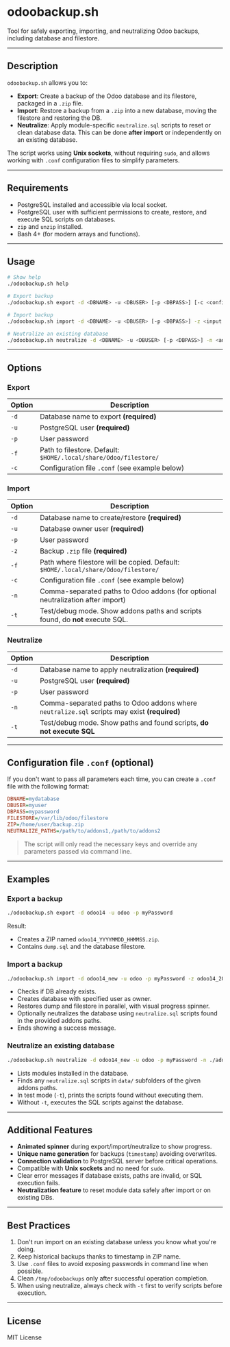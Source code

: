 # odoobackup.sh

Tool for safely exporting, importing, and neutralizing Odoo backups, including database and filestore.

---

## Description

`odoobackup.sh` allows you to:

* **Export**: Create a backup of the Odoo database and its filestore, packaged in a `.zip` file.  
* **Import**: Restore a backup from a `.zip` into a new database, moving the filestore and restoring the DB.  
* **Neutralize**: Apply module-specific `neutralize.sql` scripts to reset or clean database data. This can be done **after import** or independently on an existing database.

The script works using **Unix sockets**, without requiring `sudo`, and allows working with `.conf` configuration files to simplify parameters.

---

## Requirements

* PostgreSQL installed and accessible via local socket.  
* PostgreSQL user with sufficient permissions to create, restore, and execute SQL scripts on databases.  
* `zip` and `unzip` installed.  
* Bash 4+ (for modern arrays and functions).

---

## Usage

```bash
# Show help
./odoobackup.sh help

# Export backup
./odoobackup.sh export -d <DBNAME> -u <DBUSER> [-p <DBPASS>] [-c <config.conf>] [-f <filestore_dir>]

# Import backup
./odoobackup.sh import -d <DBNAME> -u <DBUSER> [-p <DBPASS>] -z <input.zip> [-c <config.conf>] [-f <filestore_dir>] [-n <addons_paths>] [-t]

# Neutralize an existing database
./odoobackup.sh neutralize -d <DBNAME> -u <DBUSER> [-p <DBPASS>] -n <addons_paths> [-t]
```

---

## Options

### Export

| Option | Description                                                        |
| ------ | ------------------------------------------------------------------ |
| `-d`   | Database name to export **(required)**                              |
| `-u`   | PostgreSQL user **(required)**                                                   |
| `-p`   | User password                                                     |
| `-f`   | Path to filestore. Default: `$HOME/.local/share/Odoo/filestore/`   |
| `-c`   | Configuration file `.conf` (see example below)                     |

### Import

| Option | Description                                                                      |
| ------ | -------------------------------------------------------------------------------- |
| `-d`   | Database name to create/restore **(required)**                                    |
| `-u`   | Database owner user **(required)**                                               |
| `-p`   | User password                                                                    |
| `-z`   | Backup `.zip` file **(required)**                                               |
| `-f`   | Path where filestore will be copied. Default: `$HOME/.local/share/Odoo/filestore/`|
| `-c`   | Configuration file `.conf` (see example below)                                   |
| `-n`   | Comma-separated paths to Odoo addons (for optional neutralization after import)  |
| `-t`   | Test/debug mode. Show addons paths and scripts found, do **not** execute SQL.    |

### Neutralize

| Option | Description                                                                 |
| ------ | --------------------------------------------------------------------------- |
| `-d`   | Database name to apply neutralization **(required)**                          |
| `-u`   | PostgreSQL user **(required)**                                               |
| `-p`   | User password                                                               |
| `-n`   | Comma-separated paths to Odoo addons where `neutralize.sql` scripts may exist **(required)** |
| `-t`   | Test/debug mode. Show paths and found scripts, **do not execute SQL**        |

---

## Configuration file `.conf` (optional)

If you don't want to pass all parameters each time, you can create a `.conf` file with the following format:

```ini
DBNAME=mydatabase
DBUSER=myuser
DBPASS=mypassword
FILESTORE=/var/lib/odoo/filestore
ZIP=/home/user/backup.zip
NEUTRALIZE_PATHS=/path/to/addons1,/path/to/addons2
```

> The script will only read the necessary keys and override any parameters passed via command line.

---

## Examples

### Export a backup

```bash
./odoobackup.sh export -d odoo14 -u odoo -p myPassword
```

Result:

* Creates a ZIP named `odoo14_YYYYMMDD_HHMMSS.zip`.
* Contains `dump.sql` and the database filestore.

### Import a backup

```bash
./odoobackup.sh import -d odoo14_new -u odoo -p myPassword -z odoo14_20251018_173015.zip -n ./addons,/mnt/extra-addons
```

* Checks if DB already exists.
* Creates database with specified user as owner.
* Restores dump and filestore in parallel, with visual progress spinner.
* Optionally neutralizes the database using `neutralize.sql` scripts found in the provided addons paths.
* Ends showing a success message.

### Neutralize an existing database

```bash
./odoobackup.sh neutralize -d odoo14_new -u odoo -p myPassword -n ./addons,/mnt/extra-addons -t
```

* Lists modules installed in the database.
* Finds any `neutralize.sql` scripts in `data/` subfolders of the given addons paths.
* In test mode (`-t`), prints the scripts found without executing them.  
* Without `-t`, executes the SQL scripts against the database.

---

## Additional Features

* **Animated spinner** during export/import/neutralize to show progress.
* **Unique name generation** for backups (`timestamp`) avoiding overwrites.
* **Connection validation** to PostgreSQL server before critical operations.
* Compatible with **Unix sockets** and no need for `sudo`.
* Clear error messages if database exists, paths are invalid, or SQL execution fails.
* **Neutralization feature** to reset module data safely after import or on existing DBs.

---

## Best Practices

1. Don't run import on an existing database unless you know what you're doing.
2. Keep historical backups thanks to timestamp in ZIP name.
3. Use `.conf` files to avoid exposing passwords in command line when possible.
4. Clean `/tmp/odoobackups` only after successful operation completion.
5. When using neutralize, always check with `-t` first to verify scripts before execution.

---

## License

MIT License
